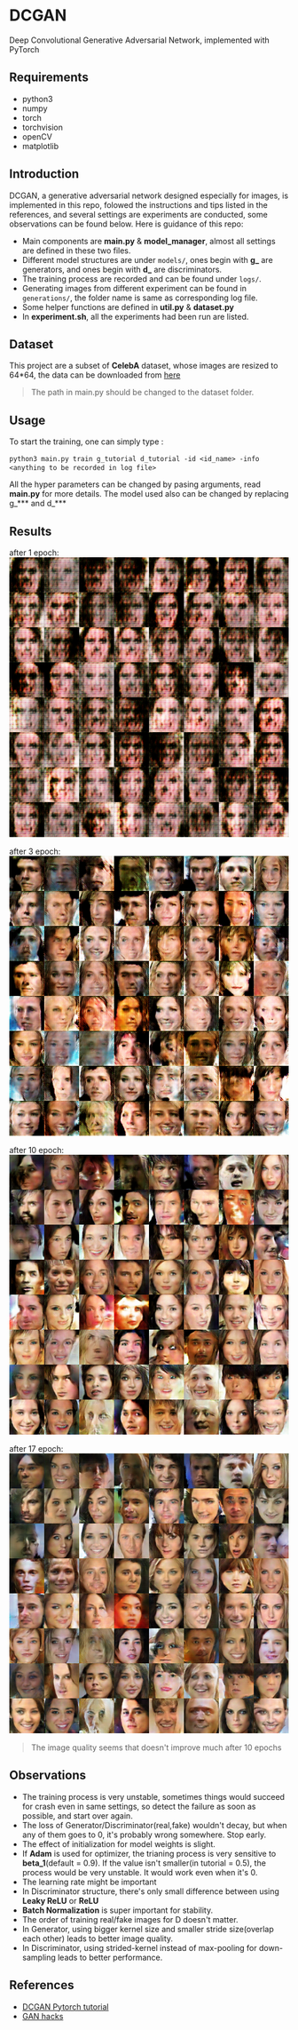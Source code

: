 # DCGAN
Deep Convolutional Generative Adversarial Network, implemented with PyTorch

## Requirements

* python3
* numpy
* torch
* torchvision
* openCV
* matplotlib

## Introduction
 
 DCGAN, a generative adversarial network designed especially for images, is implemented in this repo, 
 folowed the instructions and tips listed in the references, and several settings are experiments are conducted, 
 some observations can be found below. Here is guidance of this repo:

 * Main components are **main.py** & **model_manager**, almost all settings are defined in these two files.
 * Different model structures are under ```models/```, ones begin with **g_** are generators, and ones begin with **d_** are discriminators.
 * The training process are recorded and can be found under ```logs/```.
 * Generating images from different experiment can be found in ```generations/```, the folder name is same as corresponding log file.
 * Some helper functions are defined in **util.py** & **dataset.py**
 * In **experiment.sh**, all the experiments had been run are listed.

## Dataset

This project are a subset of **CelebA** dataset, whose images are resized to 64*64,
the data can be downloaded from [here](https://drive.google.com/open?id=1nByd2L5KokSI3BLO6y7BmeS3B6wJeFrF)
> The path in main.py should be changed to the dataset folder.

## Usage

To start the training, one can simply type :
```
python3 main.py train g_tutorial d_tutorial -id <id_name> -info <anything to be recorded in log file>
```
All the hyper parameters can be changed by pasing arguments, read **main.py** for more details.
The model used also can be changed by replacing g_*** and d_***

## Results
after 1 epoch:
![ep1](generations/tutorial/Epoch_0.png)

after 3 epoch:
![ep3](generations/tutorial/Epoch_4.png)

after 10 epoch:
![ep10](generations/tutorial/Epoch_9.png)

after 17 epoch:
![ep17](generations/tutorial/Epoch_16.png)

> The image quality seems that doesn't improve much after 10 epochs

## Observations

* The training process is very unstable, sometimes things would succeed for crash even in same settings,
  so detect the failure as soon as possible, and start over again. 
* The loss of Generator/Discriminator(real,fake) wouldn't decay, but when any of them goes to 0, it's probably 
  wrong somewhere. Stop early.
* The effect of initialization for model weights is slight.
* If **Adam** is used for optimizer, the trianing process is very sensitive to **beta_1**(default = 0.9). If the value isn't
  smaller(in tutorial = 0.5), the process would be very unstable. It would work even when it's 0.
* The learning rate might be important
* In Discriminator structure, there's only small difference between using **Leaky ReLU** or **ReLU**
* **Batch Normalization** is super important for stability.
* The order of training real/fake images for D doesn't matter.
* In Generator, using bigger kernel size and smaller stride size(overlap each other) leads to better image quality.
* In Discriminator, using strided-kernel instead of max-pooling for down-sampling leads to better performance.

## References

* [DCGAN Pytorch tutorial](https://pytorch.org/tutorials/beginner/dcgan_faces_tutorial.html)
* [GAN hacks](https://github.com/soumith/ganhacks)

